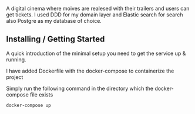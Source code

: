 A digital cinema where moives are realesed with their trailers and users can get tickets. I used DDD for my domain layer and Elastic search for search also Postgre as my database of choice.

## Installing / Getting Started

A quick introduction of the minimal setup you need to get the service up &
running.

I have added Dockerfile with the docker-compose to containerize the project

Simply run the following command in the directory which the docker-compose file exists

```shell
docker-compose up
```
